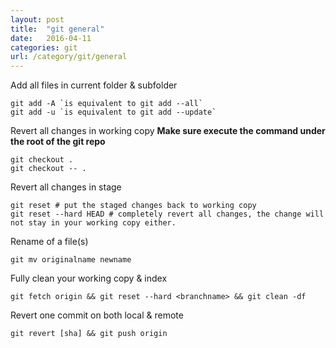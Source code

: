 ```yaml
---
layout: post
title:  "git general"
date:   2016-04-11
categories: git
url: /category/git/general
---
```


Add all files in current folder & subfolder

~~~shell
git add -A `is equivalent to git add --all`
git add -u `is equivalent to git add --update`
~~~

Revert all changes in working copy
**Make sure execute the command under the root of the git repo**

~~~shell
git checkout .
git checkout -- .
~~~

Revert all changes in stage

~~~shell
git reset # put the staged changes back to working copy
git reset --hard HEAD # completely revert all changes, the change will not stay in your working copy either. 
~~~

Rename of a file(s)

~~~shell
git mv originalname newname
~~~

Fully clean your working copy & index 

~~~shell
git fetch origin && git reset --hard <branchname> && git clean -df
~~~

Revert one commit on both local & remote

~~~shell
git revert [sha] && git push origin
~~~